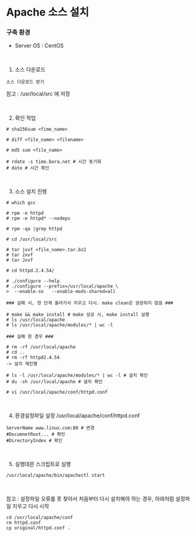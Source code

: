 # Apache 소스 설치

### 구축 환경
- Server OS : CentOS

<br>

1. 소스 다운로드
```
소스 다운로드 받기
```
참고 : /usr/local/src 에 저장

<br>

2. 확인 작업
```
# sha256sum <fime_name>

# diff <file_name> <filename>

# md5 sum <file_name>

# rdate -s time.bora.net # 시간 동기화
# date # 시간 확인
```

<br>

3. 소스 설치 진행
```
# which gcc

# rpm -e httpd
# rpm -e httpd* --nodeps

# rpm -qa |grep httpd

# cd /usr/local/src

# tar jxvf <file_name>.tar.bz2
# tar zxvf
# tar Jxvf

# cd httpd.2.4.54/

# ./configure --help
# ./configure --prefix=/usr/local/apache \
>  --enable-so   --enable-mods-shared=all

### 실패 시, 한 단계 올라가서 지우고 다시. make clean은 권장하지 않음 ###

# make && make install # make 성공 시, make install 실행
# ls /usr/local/apache
# ls /usr/local/apache/modules/* | wc -l

### 실패 한 경우 ###

# rm -rf /usr/local/apache
# cd ..
# rm -rf httpd2.4.54
-> 설치 재진행

# ls -l /usr/local/apache/modules/* | wc -l # 설치 확인
# du -sh /usr/local/apache # 설치 확인

# vi /usr/local/apache/conf/httpd.conf
```

<br>

4. 환경설정파일 설정
/usr/local/apache/conf/httpd.conf
```
ServerName www.linux.com:80 # 변경
#DocumnetRoot... # 확인
#DirectoryIndex # 확인
```

<br>

5. 실행데몬 스크립트로 실행
```
/usr/local/apache/bin/apachectl start
```

<br>

참고 : 설정파일 오류를 못 찾아서 처음부터 다시 설치해야 하는 경우, 아래처럼 설정파일 지우고 다시 시작
```
cd /usr/local/apache/conf
rm httpd.conf
cp original/httpd.conf .
```